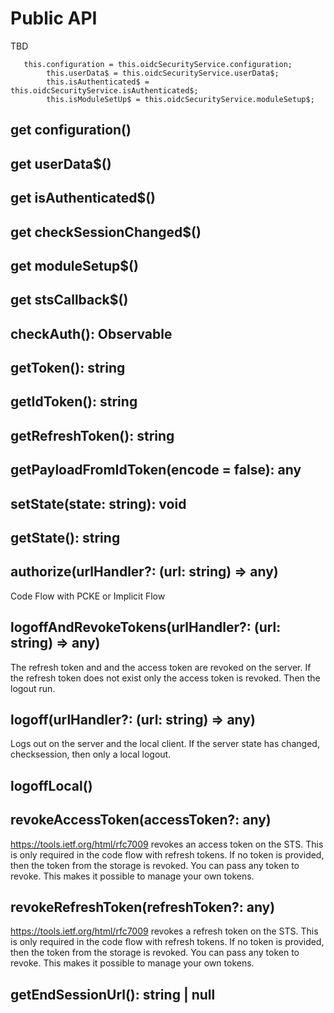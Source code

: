 # Public API

TBD

```
   this.configuration = this.oidcSecurityService.configuration;
        this.userData$ = this.oidcSecurityService.userData$;
        this.isAuthenticated$ = this.oidcSecurityService.isAuthenticated$;
        this.isModuleSetUp$ = this.oidcSecurityService.moduleSetup$;
```

## get configuration()

## get userData\$()

## get isAuthenticated\$()

## get checkSessionChanged\$()

## get moduleSetup\$()

## get stsCallback\$()

## checkAuth(): Observable<boolean>

## getToken(): string

## getIdToken(): string

## getRefreshToken(): string

## getPayloadFromIdToken(encode = false): any

## setState(state: string): void

## getState(): string

## authorize(urlHandler?: (url: string) => any)

Code Flow with PCKE or Implicit Flow

## logoffAndRevokeTokens(urlHandler?: (url: string) => any)

The refresh token and and the access token are revoked on the server. If the refresh token does not exist only the access token is revoked. Then the logout run.

## logoff(urlHandler?: (url: string) => any)

Logs out on the server and the local client. If the server state has changed, checksession, then only a local logout.

## logoffLocal()

## revokeAccessToken(accessToken?: any)

https://tools.ietf.org/html/rfc7009
revokes an access token on the STS. This is only required in the code flow with refresh tokens. If no token is provided, then the token from the storage is revoked. You can pass any token to revoke. This makes it possible to manage your own tokens.

## revokeRefreshToken(refreshToken?: any)

https://tools.ietf.org/html/rfc7009
revokes a refresh token on the STS. This is only required in the code flow with refresh tokens.
If no token is provided, then the token from the storage is revoked. You can pass any token to revoke.
This makes it possible to manage your own tokens.

## getEndSessionUrl(): string | null
